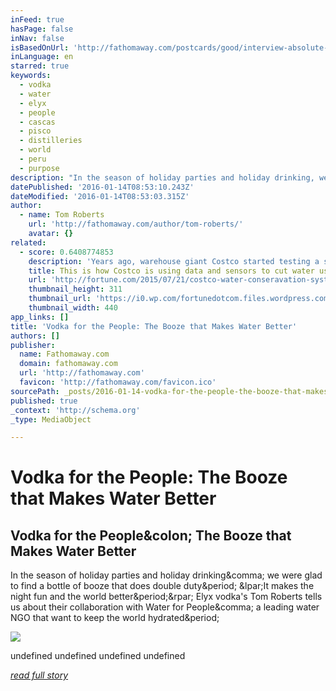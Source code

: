 ```yaml
---
inFeed: true
hasPage: false
inNav: false
isBasedOnUrl: 'http://fathomaway.com/postcards/good/interview-absolute-elyx-vodka/'
inLanguage: en
starred: true
keywords:
  - vodka
  - water
  - elyx
  - people
  - cascas
  - pisco
  - distilleries
  - world
  - peru
  - purpose
description: "In the season of holiday parties and holiday drinking, we were glad to find a bottle of booze that does double duty. (It makes the night fun and the world better.) Elyx vodka's Tom Roberts tells us about their collaboration with Water for People, a leading water NGO that want to keep the world hydrated."
datePublished: '2016-01-14T08:53:10.243Z'
dateModified: '2016-01-14T08:53:03.315Z'
author:
  - name: Tom Roberts
    url: 'http://fathomaway.com/author/tom-roberts/'
    avatar: {}
related:
  - score: 0.6408774853
    description: 'Years ago, warehouse giant Costco started testing a system of sensors and algorithms to cut water use at a handful of its buildings in Mexico. After saving thousands of dollars at each facility annually, Costco has now expanded the water conservation technology to over 50 buildings across the U.S. and Mexico.'
    title: This is how Costco is using data and sensors to cut water use
    url: 'http://fortune.com/2015/07/21/costco-water-conseravation-system/'
    thumbnail_height: 311
    thumbnail_url: 'https://i0.wp.com/fortunedotcom.files.wordpress.com/2014/10/477000903.jpg?fit=440%2C330&quality=80&strip'
    thumbnail_width: 440
app_links: []
title: 'Vodka for the People: The Booze that Makes Water Better'
authors: []
publisher:
  name: Fathomaway.com
  domain: fathomaway.com
  url: 'http://fathomaway.com'
  favicon: 'http://fathomaway.com/favicon.ico'
sourcePath: _posts/2016-01-14-vodka-for-the-people-the-booze-that-makes-water-better.md
published: true
_context: 'http://schema.org'
_type: MediaObject

---
```

# Vodka for the People: The Booze that Makes Water Better

<article style=""><h1>Vodka for the People&amp;colon; The Booze that Makes Water Better</h1><p>In the season of holiday parties and holiday drinking&amp;comma; we were glad to find a bottle of booze that does double duty&amp;period; &amp;lpar;It makes the night fun and the world better&amp;period;&amp;rpar; Elyx vodka's Tom Roberts tells us about their collaboration with Water for People&amp;comma; a leading water NGO that want to keep the world hydrated&amp;period;</p><img src="https://s3.amazonaws.com/fathom_media/cache/8c/67/8c67ace0da07c523009295aea444b0d8.jpg" /></article>

undefined
undefined
undefined
undefined

[_read full story_][0]

[0]: http://goo.gl/UwP9gs